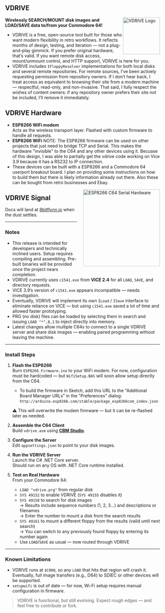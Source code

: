 ## VDRIVE
<img src="https://8bitflynn.io/Resources/Images/VDRIVE.png" alt="VDRIVE Logo" width="120" align="right"/>

**Wirelessly SEARCH/MOUNT disk images and LOAD/SAVE data to/from your Commodore 64!**

- VDRIVE is a free, open-source tool built for those who want modern flexibility in retro workflows. It reflects months of design, testing, and iteration — not a plug-and-play gimmick. If you prefer original hardware, that’s valid. If you want remote disk access, mount/unmount control, and HTTP support, VDRIVE is here for you.
- VDRIVE includes `IFloppyResolver` implementations for both local disks and several remote repositories. For remote sources, I’ve been actively requesting permission from repository owners. If I don’t hear back, I treat access as equivalent to browsing their site from a modern machine — respectful, read-only, and non-invasive. That said, I fully respect the wishes of content owners: if any repository owner prefers their site not be included, I’ll remove it immediately.

## VDRIVE Hardware

- **ESP8266 WiFi modem**  
  Acts as the wireless transport layer. Flashed with custom firmware to handle all requests.
- **ESP8266 WiFi**
  NOTE: The ESP8266 firmware can be used on other projects that just need to bridge TCP and Serial. This makes the hardware "invisible" to the C64 and any other devices using it. Becuase of this design, I was able to partially get the vdrive code working on Vice 3.9 because it has a RS232 to IP connection.
- These devices can be built with a ESP8266 and a Commodore 64 userport breakout board. I plan on providing some instructions on how to build them but there is likely information already out there. Also these can be bought from retro businesses and Ebay.

<div style="float: right; margin-left: 20px; margin-bottom: 10px;">
  <a href="https://8bitflynn.io/Resources/Images/ESP8266_C64_SerialHardware.jpg" target="_blank">
    <img src="https://8bitflynn.io/Resources/Images/ESP8266_C64_SerialHardware.jpg" alt="ESP8266 C64 Serial Hardware" width="250"/>
  </a>
</div>

## VDRIVE Signal

Docs will land at [8bitflynn.io](https://8bitflynn.io) when the dust settles.

---

### Notes

- This release is intended for developers and technically inclined users. Setup requires compiling and assembling. Pre-built binaries will be provided once the project nears completion.
- VDRIVE currently uses `c1541.exe` from **VICE 2.4** for all `LOAD`, `SAVE`, and directory requests.
- VICE 3.9’s version of `c1541.exe` appears incompatible — needs investigation.
- Eventually, VDRIVE will implement its own `ILoad` / `ISave` interface to eliminate reliance on VICE — but using `c1541.exe` saved a lot of time and allowed faster prototyping.
- PRG (no disk) files can be loaded by selecting them in search and issuing `LOAD "*",8,1` to inject directly into memory.
- Latest changes allow multiple C64s to connect to a single VDRIVE server and share disk images — enabling paired programming without leaving the machine.

---

### Install Steps

1. **Flash the ESP8266**  
   Burn `ESP8266_Firmware.ino` to your WiFi modem. For now, configuration must be hardcoded — but `WifiSetup.BAS` will soon allow setup directly from the C64.
   - To build the firmware in Sketch, add this URL to the "Additional Board Manager URLs" in the "Preferences" dialog:  
     `http://arduino.esp8266.com/stable/package_esp8266com_index.json`

   ⚠️ This will overwrite the modem firmware — but it can be re-flashed later as needed.

2. **Assemble the C64 Client**  
   Build `vdrive.asm` using **<a target="_blank" href="https://www.ajordison.co.uk/download.html">CBM Studio</a>**.

3. **Configure the Server**  
   Edit `appsettings.json` to point to your disk images.

4. **Run the VDRIVE Server**  
   Launch the C# .NET Core server.  
   Should run on any OS with .NET Core runtime installed.

5. **Test on Real Hardware**  
   From your Commodore 64:

   - `LOAD "vdrive.prg"` from regular disk  
   - `SYS 49152` to enable VDRIVE (`SYS 49155` disables it)  
   - `SYS 49158` to search for disk images  
     → Results include sequence numbers (1, 2, 3…) and descriptions or filenames  
     → Enter the number to mount a disk from the search results  
   - `SYS 49161` to mount a different floppy from the results (valid until next search)  
     → You can switch to any previously found floppy by entering its number again  
   - Use `LOAD`/`SAVE` as usual — now routed through VDRIVE

---

### Known Limitations

- VDRIVE runs at `$C000`, so any `LOAD` that hits that region will crash it. Eventually, full image transfers (e.g., D64) to SDIEC or other devices will be supported.
- `setupwifi` is out of date — for now, Wi-Fi setup requires manual configuration in firmware.

> VDRIVE is functional, but still evolving. Expect rough edges — and feel free to contribute or fork.
